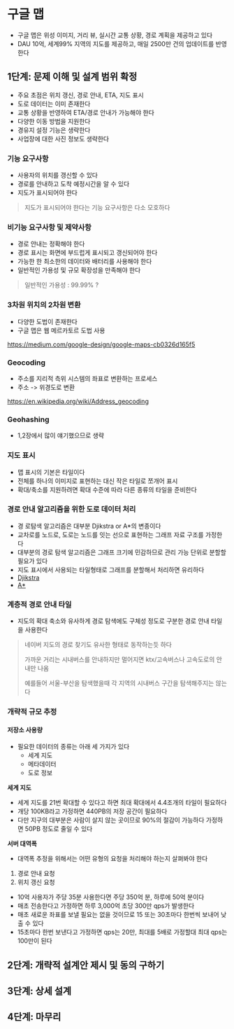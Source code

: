 # 구글 맵
* 구글 맵은 위성 이미지, 거리 뷰, 실시간 교통 상황, 경로 계획을 제공하고 있다
* DAU 10억, 세계99% 지역의 지도를 제공하고, 매일 2500만 건의 업데이트를 반영한다

## 1단계: 문제 이해 및 설계 범위 확정
* 주요 초점은 위치 갱신, 경로 안내, ETA, 지도 표시
* 도로 데이터는 이미 존재한다
* 교통 상황을 반영하여 ETA/경로 안내가 가능해야 한다
* 다양한 이동 방법을 지원한다
* 경유지 설정 기능은 생략한다
* 사업장에 대한 사진 정보도 생략한다

### 기능 요구사항
* 사용자의 위치를 갱신할 수 있다
* 경로를 안내하고 도착 예정시간을 알 수 있다
* 지도가 표시되어야 한다
> 지도가 표시되어야 한다는 기능 요구사항은 다소 모호하다
### 비기능 요구사항 및 제약사항
* 경로 안내는 정확해야 한다
* 경로 표시는 화면에 부드럽게 표시되고 갱신되어야 한다
* 가능한 한 최소한의 데이터와 배터리를 사용해야 한다
* 일반적인 가용성 및 규모 확장성을 만족해야 한다
> 일반적인 가용성 : 99.99% ?
### 3차원 위치의 2차원 변환
* 다양한 도법이 존재한다
* 구글 맵은 웹 메르카토르 도법 사용

https://medium.com/google-design/google-maps-cb0326d165f5

### Geocoding
* 주소를 지리적 측위 시스템의 좌표로 변환하는 프로세스
* 주소 -> 위경도로 변환

https://en.wikipedia.org/wiki/Address_geocoding

### Geohashing
* 1,2장에서 많이 얘기했으므로 생략

### 지도 표시
* 맵 표시의 기본은 타일이다
* 전체를 하나의 이미지로 표현하는 대신 작은 타일로 쪼개어 표시
* 확대/축소를 지원하려면 확대 수준에 따라 다른 종류의 타일을 준비한다

### 경로 안내 알고리즘을 위한 도로 데이터 처리
* 경 로탐색 알고리즘은 대부분 Djikstra or A*의 변종이다
* 교차로를 노드로, 도로는 노드를 잇는 선으로 표현하는 그래프 자료 구조를 가정한다
* 대부분의 경로 탐색 알고리즘은 그래프 크기에 민감하므로 관리 가능 단위로 분할할 필요가 있다
* 지도 표시에서 사용되는 타일형태로 그래프를 분할해서 처리하면 유리하다
* [Djikstra](https://ko.wikipedia.org/wiki/%EB%8D%B0%EC%9D%B4%ED%81%AC%EC%8A%A4%ED%8A%B8%EB%9D%BC_%EC%95%8C%EA%B3%A0%EB%A6%AC%EC%A6%98)
* [A*](https://ko.wikipedia.org/wiki/A*_%EC%95%8C%EA%B3%A0%EB%A6%AC%EC%A6%98)

### 계층적 경로 안내 타일
* 지도의 확대 축소와 유사하게 경로 탐색에도 구체성 정도로 구분한 경로 안내 타일을 사용한다
> 네이버 지도의 경로 찾기도 유사한 형태로 동작하는듯 하다
>
> 가까운 거리는 시내버스를 안내하지만 멀어지면 ktx/고속버스나 고속도로의 안내만 나옴
>
> 예를들어 서울-부산을 탐색했을때 각 지역의 시내버스 구간을 탐색해주지는 않는다

### 개략적 규모 추정
#### 저장소 사용량
* 필요한 데이터의 종류는 아래 세 가지가 있다
    * 세계 지도
    * 메타데이터
    * 도로 정보

**세계 지도**
* 세계 지도를 21번 확대할 수 있다고 하면 최대 확대에서 4.4조개의 타일이 필요하다
* 개당 100KB라고 가정하면 440PB의 저장 공간이 필요하다
* 다만 지구의 대부분은 사람이 살지 않는 곳이므로 90%의 절감이 가능하다 가정하면 50PB 정도로 줄일 수 있다

**서버 대역폭**
* 대역폭 추정을 위해서는 어떤 유형의 요청을 처리해야 하는지 살펴봐야 한다

1. 경로 안내 요청
2. 위치 갱신 요청
* 10억 사용자가 주당 35분 사용한다면 주당 350억 분, 하루에 50억 분이다
* 매초 전송한다고 가정하면 하루 3,000억 초당 300만 qps가 발생한다
* 매초 새로운 좌표를 보낼 필요는 없을 것이므로 15 또는 30초마다 한번씩 보내어 낮출 수 있다
* 15초마다 한번 보낸다고 가정하면 qps는 20만, 최대를 5배로 가정할대 최대 qps는 100만이 된다
## 2단계: 개략적 설계안 제시 및 동의 구하기


## 3단계: 상세 설계
## 4단계: 마무리
